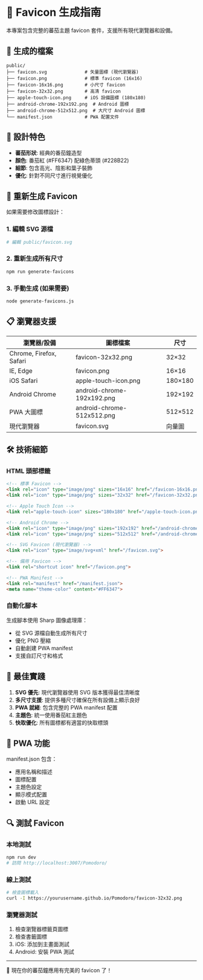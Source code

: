 # 🍅 Favicon 生成指南

本專案包含完整的蕃茄主題 favicon 套件，支援所有現代瀏覽器和設備。

## 📱 生成的檔案

```
public/
├── favicon.svg              # 矢量圖標 (現代瀏覽器)
├── favicon.png              # 標準 favicon (16x16)
├── favicon-16x16.png        # 小尺寸 favicon
├── favicon-32x32.png        # 高清 favicon
├── apple-touch-icon.png     # iOS 設備圖標 (180x180)
├── android-chrome-192x192.png  # Android 圖標
├── android-chrome-512x512.png  # 大尺寸 Android 圖標
└── manifest.json            # PWA 配置文件
```

## 🎨 設計特色

- **蕃茄形狀**: 經典的番茄鐘造型
- **顏色**: 番茄紅 (#FF6347) 配綠色蒂頭 (#228B22)
- **細節**: 包含高光、陰影和葉子裝飾
- **優化**: 針對不同尺寸進行視覺優化

## 🔧 重新生成 Favicon

如果需要修改圖標設計：

### 1. 編輯 SVG 源檔
```bash
# 編輯 public/favicon.svg
```

### 2. 重新生成所有尺寸
```bash
npm run generate-favicons
```

### 3. 手動生成 (如果需要)
```bash
node generate-favicons.js
```

## 📋 瀏覽器支援

| 瀏覽器/設備 | 圖標檔案 | 尺寸 |
|-------------|----------|------|
| Chrome, Firefox, Safari | favicon-32x32.png | 32×32 |
| IE, Edge | favicon.png | 16×16 |
| iOS Safari | apple-touch-icon.png | 180×180 |
| Android Chrome | android-chrome-192x192.png | 192×192 |
| PWA 大圖標 | android-chrome-512x512.png | 512×512 |
| 現代瀏覽器 | favicon.svg | 向量圖 |

## 🛠 技術細節

### HTML 頭部標籤
```html
<!-- 標準 Favicon -->
<link rel="icon" type="image/png" sizes="16x16" href="/favicon-16x16.png">
<link rel="icon" type="image/png" sizes="32x32" href="/favicon-32x32.png">

<!-- Apple Touch Icon -->
<link rel="apple-touch-icon" sizes="180x180" href="/apple-touch-icon.png">

<!-- Android Chrome -->
<link rel="icon" type="image/png" sizes="192x192" href="/android-chrome-192x192.png">
<link rel="icon" type="image/png" sizes="512x512" href="/android-chrome-512x512.png">

<!-- SVG Favicon (現代瀏覽器) -->
<link rel="icon" type="image/svg+xml" href="/favicon.svg">

<!-- 備用 Favicon -->
<link rel="shortcut icon" href="/favicon.png">

<!-- PWA Manifest -->
<link rel="manifest" href="/manifest.json">
<meta name="theme-color" content="#FF6347">
```

### 自動化腳本
生成腳本使用 Sharp 圖像處理庫：
- 從 SVG 源檔自動生成所有尺寸
- 優化 PNG 壓縮
- 自動創建 PWA manifest
- 支援自訂尺寸和格式

## 🎯 最佳實踐

1. **SVG 優先**: 現代瀏覽器使用 SVG 版本獲得最佳清晰度
2. **多尺寸支援**: 提供多種尺寸確保在所有設備上顯示良好
3. **PWA 就緒**: 包含完整的 PWA manifest 配置
4. **主題色**: 統一使用番茄紅主題色
5. **快取優化**: 所有圖標都有適當的快取標頭

## 📱 PWA 功能

manifest.json 包含：
- 應用名稱和描述
- 圖標配置
- 主題色設定
- 顯示模式配置
- 啟動 URL 設定

## 🔍 測試 Favicon

### 本地測試
```bash
npm run dev
# 訪問 http://localhost:3007/Pomodoro/
```

### 線上測試
```bash
# 檢查圖標載入
curl -I https://yourusername.github.io/Pomodoro/favicon-32x32.png
```

### 瀏覽器測試
1. 檢查瀏覽器標籤頁圖標
2. 檢查書籤圖標
3. iOS: 添加到主畫面測試
4. Android: 安裝 PWA 測試

---

🎉 現在你的蕃茄鐘應用有完美的 favicon 了！